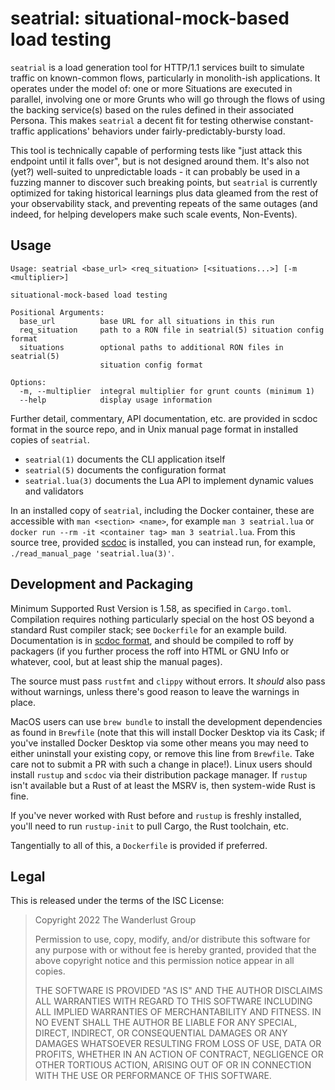 # seatrial: situational-mock-based load testing

`seatrial` is a load generation tool for HTTP/1.1 services built to simulate
traffic on known-common flows, particularly in monolith-ish applications. It
operates under the model of: one or more Situations are executed in parallel,
involving one or more Grunts who will go through the flows of using the backing
service(s) based on the rules defined in their associated Persona. This makes
`seatrial` a decent fit for testing otherwise constant-traffic applications'
behaviors under fairly-predictably-bursty load.

This tool is technically capable of performing tests like "just attack this
endpoint until it falls over", but is not designed around them. It's also not
(yet?) well-suited to unpredictable loads - it can probably be used in a
fuzzing manner to discover such breaking points, but `seatrial` is currently
optimized for taking historical learnings plus data gleamed from the rest of
your observability stack, and preventing repeats of the same outages (and
indeed, for helping developers make such scale events, Non-Events).

## Usage

```
Usage: seatrial <base_url> <req_situation> [<situations...>] [-m <multiplier>]

situational-mock-based load testing

Positional Arguments:
  base_url          base URL for all situations in this run
  req_situation     path to a RON file in seatrial(5) situation config format
  situations        optional paths to additional RON files in seatrial(5)
                    situation config format

Options:
  -m, --multiplier  integral multiplier for grunt counts (minimum 1)
  --help            display usage information
```

Further detail, commentary, API documentation, etc. are provided in scdoc
format in the source repo, and in Unix manual page format in installed copies
of `seatrial`.

- `seatrial(1)` documents the CLI application itself
- `seatrial(5)` documents the configuration format
- `seatrial.lua(3)` documents the Lua API to implement dynamic values and
  validators

In an installed copy of `seatrial`, including the Docker container, these are
accessible with `man <section> <name>`, for example `man 3 seatrial.lua` or
`docker run --rm -it <container tag> man 3 seatrial.lua`. From this source
tree, provided [scdoc](https://git.sr.ht/~sircmpwn/scdoc) is installed, you can
instead run, for example, `./read_manual_page 'seatrial.lua(3)'`.

## Development and Packaging

Minimum Supported Rust Version is 1.58, as specified in `Cargo.toml`.
Compilation requires nothing particularly special on the host OS beyond a
standard Rust compiler stack; see `Dockerfile` for an example build.
Documentation is in [scdoc
format](https://git.sr.ht/~sircmpwn/scdoc/tree/master/item/scdoc.5.scd), and
should be compiled to roff by packagers (if you further process the roff into
HTML or GNU Info or whatever, cool, but at least ship the manual pages).

The source must pass `rustfmt` and `clippy` without errors. It _should_ also
pass without warnings, unless there's good reason to leave the warnings in
place.

MacOS users can use `brew bundle` to install the development dependencies as
found in `Brewfile` (note that this will install Docker Desktop via its Cask;
if you've installed Docker Desktop via some other means you may need to either
uninstall your existing copy, or remove this line from `Brewfile`. Take
care not to submit a PR with such a change in place!). Linux users should
install `rustup` and `scdoc` via their distribution package manager. If
`rustup` isn't available but a Rust of at least the MSRV is, then
system-wide Rust is fine.

If you've never worked with Rust before and `rustup` is freshly installed,
you'll need to run `rustup-init` to pull Cargo, the Rust toolchain, etc.

Tangentially to all of this, a `Dockerfile` is provided if preferred.

## Legal

This is released under the terms of the ISC License:

> Copyright 2022 The Wanderlust Group
> 
> Permission to use, copy, modify, and/or distribute this software for any
> purpose with or without fee is hereby granted, provided that the above
> copyright notice and this permission notice appear in all copies.
> 
> THE SOFTWARE IS PROVIDED "AS IS" AND THE AUTHOR DISCLAIMS ALL WARRANTIES WITH
> REGARD TO THIS SOFTWARE INCLUDING ALL IMPLIED WARRANTIES OF MERCHANTABILITY
> AND FITNESS. IN NO EVENT SHALL THE AUTHOR BE LIABLE FOR ANY SPECIAL, DIRECT,
> INDIRECT, OR CONSEQUENTIAL DAMAGES OR ANY DAMAGES WHATSOEVER RESULTING FROM
> LOSS OF USE, DATA OR PROFITS, WHETHER IN AN ACTION OF CONTRACT, NEGLIGENCE OR
> OTHER TORTIOUS ACTION, ARISING OUT OF OR IN CONNECTION WITH THE USE OR
> PERFORMANCE OF THIS SOFTWARE.
